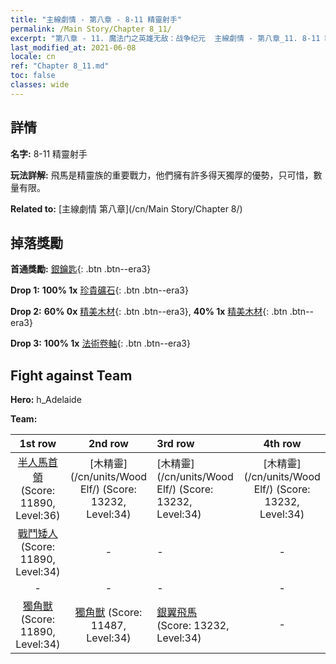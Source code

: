 ```yaml
---
title: "主線劇情 - 第八章 - 8-11 精靈射手"
permalink: /Main Story/Chapter 8_11/
excerpt: "第八章 - 11. 魔法门之英雄无敌：战争纪元  主線劇情 - 第八章_11. 8-11 精靈射手"
last_modified_at: 2021-06-08
locale: cn
ref: "Chapter 8_11.md"
toc: false
classes: wide
---
```


## 詳情

 **名字:** 8-11 精靈射手

 **玩法詳解:** 飛馬是精靈族的重要戰力，他們擁有許多得天獨厚的優勢，只可惜，數量有限。

 **Related to:** [主線劇情 第八章](/cn/Main Story/Chapter 8/)

## 掉落獎勵

 **首通獎勵:** [銀鑰匙](/cn/Items/con_693/){: .btn .btn--era3}

 **Drop 1:** **100% 1x** [珍貴礦石](/cn/Items/mat_26/){: .btn .btn--era3}

 **Drop 2:** **60% 0x** [精美木材](/cn/Items/mat_20/){: .btn .btn--era3}, **40% 1x** [精美木材](/cn/Items/mat_20/){: .btn .btn--era3}

 **Drop 3:** **100% 1x** [法術卷軸](/cn/Items/con_694/){: .btn .btn--era3}


## Fight against Team
 **Hero:** h_Adelaide

 **Team:**


  | 1st row | 2nd row | 3rd row | 4th row |
  |:----:|:----:|:----|:----:|
  | [半人馬首領](/cn/units/Centaur/) (Score: 11890, Level:36)  | [木精靈](/cn/units/Wood Elf/) (Score: 13232, Level:34)  | [木精靈](/cn/units/Wood Elf/) (Score: 13232, Level:34)  | [木精靈](/cn/units/Wood Elf/) (Score: 13232, Level:34)  |
  | [戰鬥矮人](/cn/units/Dwarf/) (Score: 11890, Level:34)  | - | - | - |
  | - | - | - | - |
  | [獨角獸](/cn/units/Unicorn/) (Score: 11890, Level:34)  | [獨角獸](/cn/units/Unicorn/) (Score: 11487, Level:34)  | [銀翼飛馬](/cn/units/Pegasus/) (Score: 13232, Level:34)  | - |


